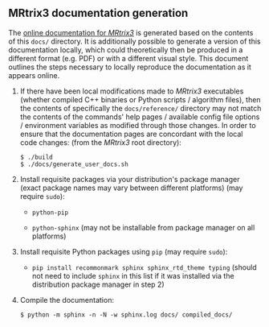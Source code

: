## MRtrix3 documentation generation

The [online documentation for *MRtrix3*](http://mrtrix.readthedocs.org/) is generated based on the contents of this `docs/` directory. It is additionally possible to generate a version of this documentation locally, which could theoretically then be produced in a different format (e.g. PDF) or with a different visual style. This document outlines the steps necessary to locally reproduce the documentation as it appears online.

1. If there have been local modifications made to *MRtrix3* executables (whether compiled C++ binaries or Python scripts / algorithm files), then the contents of specifically the `docs/reference/` directory may not match the contents of the commands' help pages / available config file options / environment variables as modified through those changes. In order to ensure that the documentation pages are concordant with the local code changes:
   (from the *MRtrix3* root directory):
   ```
   $ ./build
   $ ./docs/generate_user_docs.sh
   ```

2. Install requisite packages via your distribution's package manager (exact package names may vary between different platforms) (may require `sudo`):

   -  `python-pip`

   -  `python-sphinx`
      (may not be installable from package manager on all platforms)

3. Install requisite Python packages using `pip` (may require `sudo`):

   -  `pip install recommonmark sphinx sphinx_rtd_theme typing`
      (should not need to include `sphinx` in this list if it was installed via the distribution package manager in step 2)

4. Compile the documentation:

   ```
   $ python -m sphinx -n -N -w sphinx.log docs/ compiled_docs/
   ```
